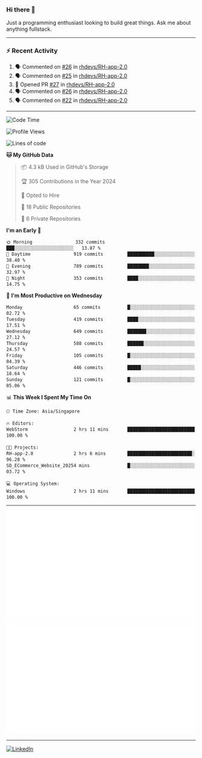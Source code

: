 ### Hi there 👋

<!--
**gnimnix/gnimnix** is a ✨ _special_ ✨ repository because its `README.md` (this file) appears on your GitHub profile.

Here are some ideas to get you started:

- 🔭 I’m currently working on ...
- 🌱 I’m currently learning ...
- 👯 I’m looking to collaborate on ...
- 🤔 I’m looking for help with ...
- 💬 Ask me about ...
- 📫 How to reach me: ...
- 😄 Pronouns: ...
- ⚡ Fun fact: ...
-->

Just a programming enthusiast looking to build great things. Ask me about anything fullstack.

---


### :zap: Recent Activity

<!--START_SECTION:activity-->
1. 🗣 Commented on [#26](https://github.com/rhdevs/RH-app-2.0/pull/26#issuecomment-2543796783) in [rhdevs/RH-app-2.0](https://github.com/rhdevs/RH-app-2.0)
2. 🗣 Commented on [#25](https://github.com/rhdevs/RH-app-2.0/pull/25#issuecomment-2543788988) in [rhdevs/RH-app-2.0](https://github.com/rhdevs/RH-app-2.0)
3. 💪 Opened PR [#27](https://github.com/rhdevs/RH-app-2.0/pull/27) in [rhdevs/RH-app-2.0](https://github.com/rhdevs/RH-app-2.0)
4. 🗣 Commented on [#26](https://github.com/rhdevs/RH-app-2.0/pull/26#issuecomment-2543719421) in [rhdevs/RH-app-2.0](https://github.com/rhdevs/RH-app-2.0)
5. 🗣 Commented on [#22](https://github.com/rhdevs/RH-app-2.0/issues/22#issuecomment-2541464795) in [rhdevs/RH-app-2.0](https://github.com/rhdevs/RH-app-2.0)
<!--END_SECTION:activity-->

---

<!--START_SECTION:waka-->
![Code Time](http://img.shields.io/badge/Code%20Time-100%20hrs%2059%20mins-blue)

![Profile Views](http://img.shields.io/badge/Profile%20Views-18-blue)

![Lines of code](https://img.shields.io/badge/From%20Hello%20World%20I%27ve%20Written-625.1%20thousand%20lines%20of%20code-blue)

**🐱 My GitHub Data** 

> 📦 4.3 kB Used in GitHub's Storage 
 > 
> 🏆 305 Contributions in the Year 2024
 > 
> 💼 Opted to Hire
 > 
> 📜 18 Public Repositories 
 > 
> 🔑 6 Private Repositories 
 > 
**I'm an Early 🐤** 

```text
🌞 Morning                332 commits         ███░░░░░░░░░░░░░░░░░░░░░░   13.87 % 
🌆 Daytime                919 commits         ██████████░░░░░░░░░░░░░░░   38.40 % 
🌃 Evening                789 commits         ████████░░░░░░░░░░░░░░░░░   32.97 % 
🌙 Night                  353 commits         ████░░░░░░░░░░░░░░░░░░░░░   14.75 % 
```
📅 **I'm Most Productive on Wednesday** 

```text
Monday                   65 commits          █░░░░░░░░░░░░░░░░░░░░░░░░   02.72 % 
Tuesday                  419 commits         ████░░░░░░░░░░░░░░░░░░░░░   17.51 % 
Wednesday                649 commits         ███████░░░░░░░░░░░░░░░░░░   27.12 % 
Thursday                 588 commits         ██████░░░░░░░░░░░░░░░░░░░   24.57 % 
Friday                   105 commits         █░░░░░░░░░░░░░░░░░░░░░░░░   04.39 % 
Saturday                 446 commits         █████░░░░░░░░░░░░░░░░░░░░   18.64 % 
Sunday                   121 commits         █░░░░░░░░░░░░░░░░░░░░░░░░   05.06 % 
```


📊 **This Week I Spent My Time On** 

```text
🕑︎ Time Zone: Asia/Singapore

🔥 Editors: 
WebStorm                 2 hrs 11 mins       █████████████████████████   100.00 % 

🐱‍💻 Projects: 
RH-app-2.0               2 hrs 6 mins        ████████████████████████░   96.28 % 
SD_ECommerce_Website_20254 mins              █░░░░░░░░░░░░░░░░░░░░░░░░   03.72 % 

💻 Operating System: 
Windows                  2 hrs 11 mins       █████████████████████████   100.00 % 
```


<!--END_SECTION:waka-->

---

<img src="https://github.com/gnimnix/github-stats-transparent/blob/output/generated/overview.svg" /><img src="https://github.com/gnimnix/github-stats-transparent/blob/output/generated/languages.svg" />


---

<a href="https://www.linkedin.com/in/xmluu/" target="_blank"><img src="https://img.shields.io/badge/LinkedIn-%230077B5.svg?&style=flat-square&logo=linkedin&logoColor=white" alt="LinkedIn"></a>
